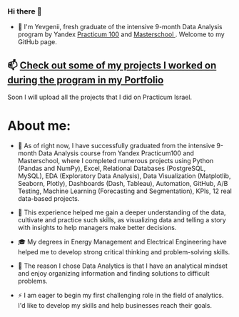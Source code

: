 ### Hi there 👋 

- 🔭 I'm Yevgenii, fresh graduate of the intensive 9-month Data Analysis program by Yandex [Practicum 100](https://www.practicum100.org/data-analysis) and [Masterschool ](https://www.linkedin.com/school/joinmasterschool/). Welcome to my GitHub page.

## 📫 [Check out some of my projects I worked on during the program in my Portfolio](https://github.com/AtlasmanYevgenii/Practicum100-by-Yandex)

Soon I will upload all the projects that I did on Practicum Israel.

# About me:

- 🌱  As of right now, I have successfully graduated from the intensive 9-month Data Analysis course from Yandex Practicum100 and Masterschool, where I completed numerous projects using Python (Pandas and NumPy), Excel, Relational Databases (PostgreSQL, MySQL), EDA (Exploratory Data Analysis), Data Visualization (Matplotlib, Seaborn, Plotly), Dashboards (Dash, Tableau), Automation, GitHub, A/B Testing, Machine Learning (Forecasting and Segmentation), KPIs, 12 real data-based projects. 

- 👯 This experience helped me gain a deeper understanding of the data, cultivate and practice such skills, as visualizing data and telling a story with insights to help managers make better decisions.

- :mortar_board: My degrees in Energy Management and Electrical Engineering have helped me to develop strong critical thinking and problem-solving skills.

- 🧐 The reason I chose Data Analytics is that I have an analytical mindset and enjoy organizing information and finding solutions to difficult problems. 

- ⚡ I am eager to begin my first challenging role in the field of analytics. I'd like to develop my skills and help businesses reach their goals.



<!--
**AtlasmanYevgenii/AtlasmanYevgenii** is a ✨ _special_ ✨ repository because its `README.md` (this file) appears on your GitHub profile.

Here are some ideas to get you started:

